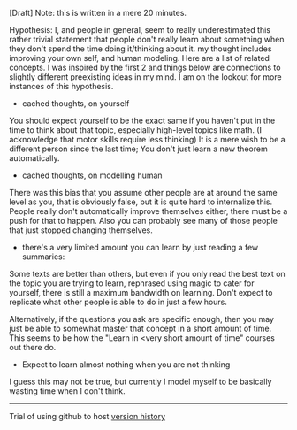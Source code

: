 \[Draft\] Note: this is written in a mere 20 minutes.

Hypothesis: I, and people in general, seem to really underestimated this rather trivial statement that people don't really learn about something when they don't spend the time doing it/thinking about it. my thought includes improving your own self, and human modeling. Here are a list of related concepts. I was inspired by the first 2 and things below are connections to slightly different preexisting ideas in my mind. I am on the lookout for more instances of this hypothesis.

*   cached thoughts, on yourself

You should expect yourself to be the exact same if you haven't put in the time to think about that topic, especially high-level topics like math. (I acknowledge that motor skills require less thinking) It is a mere wish to be a different person since the last time; You don't just learn a new theorem automatically.

*   cached thoughts, on modelling human

There was this bias that you assume other people are at around the same level as you, that is obviously false, but it is quite hard to internalize this. People really don't automatically improve themselves either, there must be a push for that to happen. Also you can probably see many of those people that just stopped changing themselves.

*   there's a very limited amount you can learn by just reading a few summaries:

Some texts are better than others, but even if you only read the best text on the topic you are trying to learn, rephrased using magic to cater for yourself, there is still a maximum bandwidth on learning. Don't expect to replicate what other people is able to do in just a few hours.

Alternatively, if the questions you ask are specific enough, then you may just be able to somewhat master that concept in a short amount of time. This seems to be how the "Learn in <very short amount of time" courses out there do.

*   Expect to learn almost nothing when you are not thinking

I guess this may not be true, but currently I model myself to be basically wasting time when I don't think.

* * *

Trial of using github to host [version history](https://github.com/Glinte/Shortform/blob/master/Underestimated%20Statement.md)
